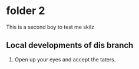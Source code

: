 # folder 2

This is a second boy to test me skilz

## Local developments of dis branch

1. Open up your eyes and accept the taters.